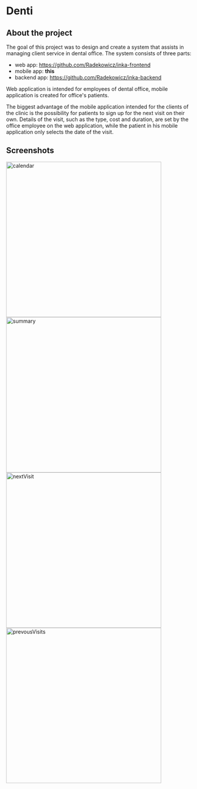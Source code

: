 # Denti

## About the project

The goal of this project was to design and create a system that assists in managing client service in dental office. The system consists of three parts: 
* web app: https://github.com/Radekowicz/inka-frontend
* mobile app: **this**
* backend app: https://github.com/Radekowicz/inka-backend

Web application is intended for employees of dental office, mobile application is created for office's patients.

The biggest advantage of the mobile application intended for the clients of the clinic is the possibility for patients to sign up for the next visit on their own. Details of the visit, such as the type, cost and duration, are set by the office employee on the web application, while the patient in his mobile application only selects the date of the visit.

## Screenshots

<img width="419" alt="calendar" src="https://user-images.githubusercontent.com/43908048/169693195-c9d19e9a-2683-48e3-a49a-44c8a2263d93.png">

<img width="419" alt="summary" src="https://user-images.githubusercontent.com/43908048/169693215-15edcaa4-a712-4f49-8458-a2f4def15d59.png">

<img width="419" alt="nextVisit" src="https://user-images.githubusercontent.com/43908048/169693218-0bfafc42-ed6c-404a-b181-d0360efd3b80.png">

<img width="419" alt="prevousVisits" src="https://user-images.githubusercontent.com/43908048/169693220-a94e2980-1a31-49a1-8735-fa1e5b6a0f8e.png">
